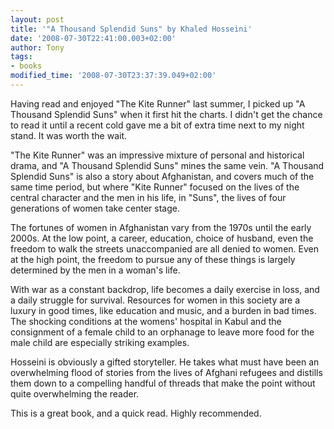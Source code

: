 ```yaml
---
layout: post
title: '"A Thousand Splendid Suns" by Khaled Hosseini'
date: '2008-07-30T22:41:00.003+02:00'
author: Tony
tags:
- books
modified_time: '2008-07-30T23:37:39.049+02:00'
---
```


Having read and enjoyed "The Kite Runner" last summer, I picked up "A Thousand
Splendid Suns" when it first hit the charts. I didn't get the chance to read it
until a recent cold gave me a bit of extra time next to my night stand. It was
worth the wait.

"The Kite Runner" was an impressive mixture of personal and historical drama,
and "A Thousand Splendid Suns" mines the same vein. "A Thousand Splendid Suns"
is also a story about Afghanistan, and covers much of the same time period, but
where "Kite Runner" focused on the lives of the central character and the men in
his life, in "Suns", the lives of four generations of women take center stage.

The fortunes of women in Afghanistan vary from the 1970s until the early 2000s.
At the low point, a career, education, choice of husband, even the freedom to
walk the streets unaccompanied are all denied to women. Even at the high point,
the freedom to pursue any of these things is largely determined by the men in a
woman's life. 

With war as a constant backdrop, life becomes a daily exercise in loss, and a
daily struggle for survival. Resources for women in this society are a luxury
in good times, like education and music, and a burden in bad times. The
shocking conditions at the womens' hospital in Kabul and the consignment of a
female child to an orphanage to leave more food for the male child are
especially striking examples.

Hosseini is obviously a gifted storyteller. He takes what must have been an
overwhelming flood of stories from the lives of Afghani refugees and distills
them down to a compelling handful of threads that make the point without quite
overwhelming the reader.

This is a great book, and a quick read. Highly recommended.
